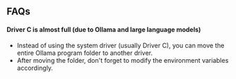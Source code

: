 ## FAQs

#### Driver C is almost full (due to Ollama and large language models)
- Instead of using the system driver (usually Driver C), you can move the entire Ollama program folder to another driver.
- After moving the folder, don't forget to modify the environment variables accordingly.
